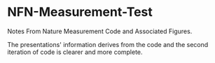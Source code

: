# NFN-Measurement-Test
Notes From Nature Measurement Code and Associated Figures. 

The presentations' information derives from the code and the second iteration of code is clearer and more complete.


